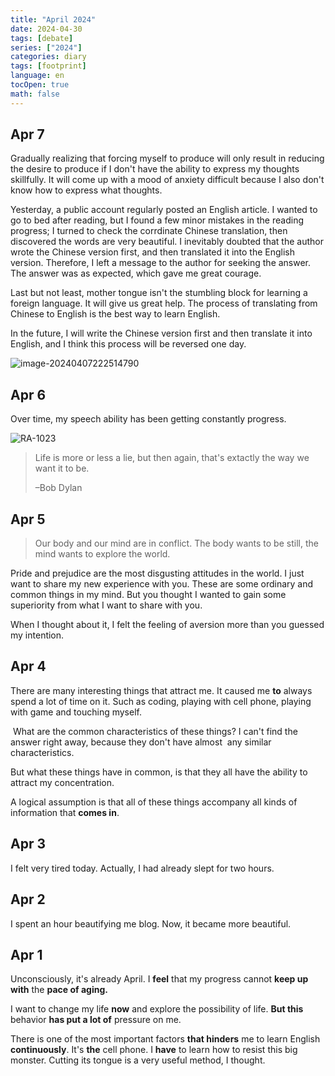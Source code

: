```yaml
---
title: "April 2024"
date: 2024-04-30
tags: [debate]
series: ["2024"]
categories: diary
tags: [footprint]
language: en
tocOpen: true
math: false
---
```


## Apr 7

Gradually realizing that forcing myself to produce will only result in reducing the desire to produce if I don't have the ability to express my thoughts skillfully. It will come up with a mood of anxiety difficult because I also don't know how to express what thoughts.


Yesterday, a public account regularly posted an English article. I wanted to go to bed after reading, but I found a few minor mistakes in the reading progress; I turned to check the corrdinate Chinese translation, then discovered the words are very beautiful. I inevitably doubted that the author wrote the Chinese version first, and then translated it into the English version. Therefore, I left a message to the author for seeking the answer. The answer was as expected, which gave me great courage.


Last but not least, mother tongue isn't the stumbling block for learning a foreign language. It will give us great help. The process of translating from Chinese to English is the best way to learn English.


In the future, I will write the Chinese version first and then translate it into English, and I think this process will be reversed one day. 

![image-20240407222514790](https://dagwbl.oss-cn-chengdu.aliyuncs.com/picture/obsidian/image-20240407222514790.png)



## Apr 6

Over time, my speech ability has been getting constantly progress.

![RA-1023](https://dagwbl.oss-cn-chengdu.aliyuncs.com/picture/obsidian/image-20240406131231278.png)

> Life is more or less a lie, but then again, that's extactly the way we want it to be.
>
> <right>–Bob Dylan</right>



## Apr 5

> Our body and our mind are in conflict. The body wants to be still, the mind wants to explore the world.

Pride and prejudice are the most disgusting attitudes in the world. I just want to share my new experience with you. These are some ordinary and common things in my mind. But you thought I wanted to gain some superiority from what I want to share with you.

When I thought about it, I felt the feeling of aversion more than you guessed my intention.

## Apr 4

There are many interesting things that attract me. It caused me **to** always spend a lot of time on it. Such as coding, playing with cell phone, playing with game and touching myself.

 What are the common characteristics of these things? I can't find the answer right away, because they don't have almost  any similar characteristics.

But what these things have in common, is that they all have the ability to attract my concentration. 

A logical assumption is that all of these things accompany all kinds of information that **comes in**.

## Apr 3

I felt very tired today. Actually, I had already slept for two hours.

## Apr 2

I spent an hour beautifying me blog. Now, it became more beautiful.

## Apr 1

Unconsciously, it's already April. I **feel** that my progress cannot **keep up with** the **pace of aging.**

I want to change my life **now** and explore the possibility of life. **But this** behavior **has put a lot of** pressure on me.

There is one of the most important factors **that hinders** me to learn English **continuously**. It's **the** cell phone. I **have** to learn how to resist this big monster. Cutting its tongue is a very useful method, I thought.

